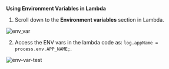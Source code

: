 **Using Environment Variables in Lambda**

1. Scroll down to the **Environment variables** section in Lambda.

![env_var](https://user-images.githubusercontent.com/26769575/98557344-18d0b000-22ca-11eb-9660-7c364ed97984.JPG)

2. Access the ENV vars in the lambda code as: `log.appName = process.env.APP_NAME;`.

![env-var-test](https://user-images.githubusercontent.com/26769575/98557750-98f71580-22ca-11eb-9e1f-76cedbd8e1cc.JPG)



